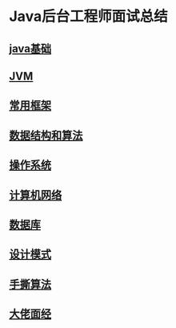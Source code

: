 # Java后台工程师面试总结

## [java基础](https://github.com/zcc888/zuo_interview/tree/master/Java%E5%9F%BA%E7%A1%80)

## [JVM](https://github.com/zcc888/zuo_interview/tree/master/JVM)

## [常用框架](https://github.com/zcc888/zuo_interview/tree/master/%E5%B8%B8%E7%94%A8%E6%A1%86%E6%9E%B6)

## [数据结构和算法](https://github.com/zcc888/zuo_interview/tree/master/%E6%95%B0%E6%8D%AE%E7%BB%93%E6%9E%84%E5%92%8C%E7%AE%97%E6%B3%95)

## [操作系统](https://github.com/zcc888/zuo_interview/tree/master/%E6%93%8D%E4%BD%9C%E7%B3%BB%E7%BB%9F)

## [计算机网络](https://github.com/zcc888/zuo_interview/tree/master/%E8%AE%A1%E7%AE%97%E6%9C%BA%E7%BD%91%E7%BB%9C)

## [数据库](https://github.com/zcc888/zuo_interview/tree/master/%E6%95%B0%E6%8D%AE%E5%BA%93)

## [设计模式](https://github.com/zcc888/zuo_interview/tree/master/%E8%AE%BE%E8%AE%A1%E6%A8%A1%E5%BC%8F)

## [手撕算法](https://github.com/zcc888/zuo_interview/tree/master/%E6%89%8B%E6%92%95%E7%AE%97%E6%B3%95)

## [大佬面经](https://www.cnblogs.com/threetop/)
